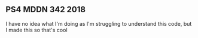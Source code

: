 ## PS4 MDDN 342 2018

I have no idea what I'm doing as I'm struggling to understand this code, but I made this so that's cool